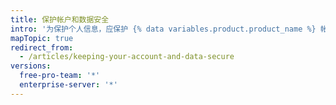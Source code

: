 ```yaml
---
title: 保护帐户和数据安全
intro: '为保护个人信息，应保护 {% data variables.product.product_name %} 帐户及任何关联数据的安全。'
mapTopic: true
redirect_from:
  - /articles/keeping-your-account-and-data-secure
versions:
  free-pro-team: '*'
  enterprise-server: '*'
---
```


